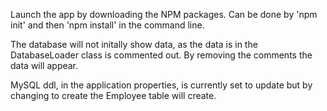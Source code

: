Launch the app by downloading the NPM packages. Can be done by 'npm init' and then 'npm install' in the command line.

The database will not initally show data, as the data is in the DatabaseLoader class is commented out.
By removing the comments the data will appear.

MySQL ddl, in the application properties, is currently set to update but by changing to create the Employee table will create. 

